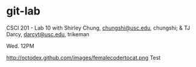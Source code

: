 git-lab
=======

CSCI 201 - Lab 10 with Shirley Chung, chungshi@usc.edu, chungshi; & TJ Darcy, darcyt@usc.edu, trikeman

Wed. 12PM

http://octodex.github.com/images/femalecodertocat.png
Test